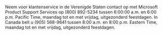 Neem voor klantenservice in de Verenigde Staten contact op met Microsoft Product Support Services op (800) 892-5234 tussen 6:00:00 a.m. en 6:00 p.m. Pacific Time, maandag tot en met vrijdag, uitgezonderd feestdagen. In Canada belt u (905) 568-9641 tussen 8:00 a.m. en 8:00 p.m. Eastern Time, maandag tot en met vrijdag, uitgezonderd feestdagen.

<!--HONumber=May16_HO1-->



